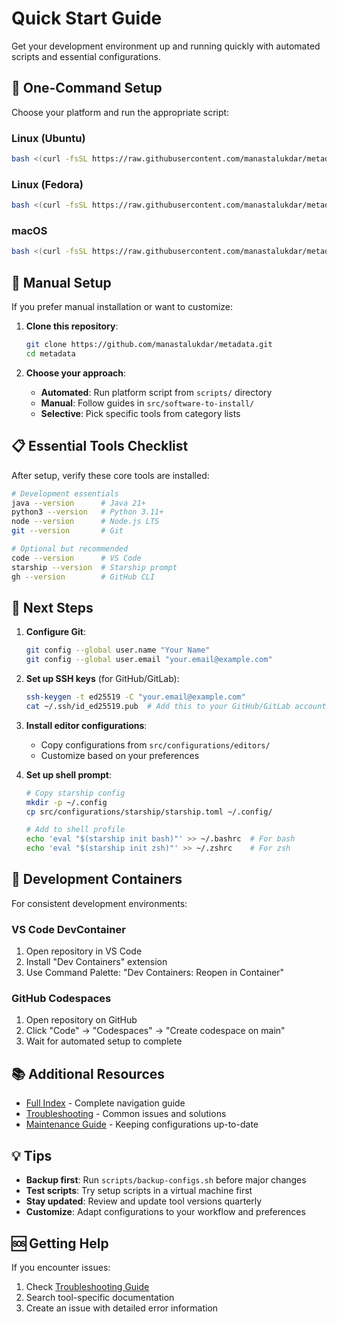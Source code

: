 # Quick Start Guide

Get your development environment up and running quickly with automated scripts and essential configurations.

## 🚀 One-Command Setup

Choose your platform and run the appropriate script:

### Linux (Ubuntu)
```bash
bash <(curl -fsSL https://raw.githubusercontent.com/manastalukdar/metadata/main/scripts/setup-ubuntu.sh)
```

### Linux (Fedora)
```bash
bash <(curl -fsSL https://raw.githubusercontent.com/manastalukdar/metadata/main/scripts/setup-fedora.sh)
```

### macOS
```bash
bash <(curl -fsSL https://raw.githubusercontent.com/manastalukdar/metadata/main/scripts/setup-macos.sh)
```

## 🔧 Manual Setup

If you prefer manual installation or want to customize:

1. **Clone this repository**:
   ```bash
   git clone https://github.com/manastalukdar/metadata.git
   cd metadata
   ```

2. **Choose your approach**:
   - **Automated**: Run platform script from `scripts/` directory
   - **Manual**: Follow guides in `src/software-to-install/`
   - **Selective**: Pick specific tools from category lists

## 📋 Essential Tools Checklist

After setup, verify these core tools are installed:

```bash
# Development essentials
java --version      # Java 21+
python3 --version   # Python 3.11+
node --version      # Node.js LTS
git --version       # Git

# Optional but recommended
code --version      # VS Code
starship --version  # Starship prompt
gh --version        # GitHub CLI
```

## 🎯 Next Steps

1. **Configure Git**:
   ```bash
   git config --global user.name "Your Name"
   git config --global user.email "your.email@example.com"
   ```

2. **Set up SSH keys** (for GitHub/GitLab):
   ```bash
   ssh-keygen -t ed25519 -C "your.email@example.com"
   cat ~/.ssh/id_ed25519.pub  # Add this to your GitHub/GitLab account
   ```

3. **Install editor configurations**:
   - Copy configurations from `src/configurations/editors/`
   - Customize based on your preferences

4. **Set up shell prompt**:
   ```bash
   # Copy starship config
   mkdir -p ~/.config
   cp src/configurations/starship/starship.toml ~/.config/
   
   # Add to shell profile
   echo 'eval "$(starship init bash)"' >> ~/.bashrc  # For bash
   echo 'eval "$(starship init zsh)"' >> ~/.zshrc    # For zsh
   ```

## 🐳 Development Containers

For consistent development environments:

### VS Code DevContainer
1. Open repository in VS Code
2. Install "Dev Containers" extension
3. Use Command Palette: "Dev Containers: Reopen in Container"

### GitHub Codespaces
1. Open repository on GitHub
2. Click "Code" → "Codespaces" → "Create codespace on main"
3. Wait for automated setup to complete

## 📚 Additional Resources

- [Full Index](INDEX.md) - Complete navigation guide
- [Troubleshooting](TROUBLESHOOTING.md) - Common issues and solutions
- [Maintenance Guide](MAINTENANCE.md) - Keeping configurations up-to-date

## 💡 Tips

- **Backup first**: Run `scripts/backup-configs.sh` before major changes
- **Test scripts**: Try setup scripts in a virtual machine first
- **Stay updated**: Review and update tool versions quarterly
- **Customize**: Adapt configurations to your workflow and preferences

## 🆘 Getting Help

If you encounter issues:
1. Check [Troubleshooting Guide](TROUBLESHOOTING.md)
2. Search tool-specific documentation
3. Create an issue with detailed error information
